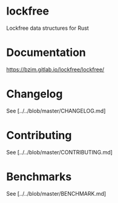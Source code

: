 # lockfree
Lockfree data structures for Rust

# Documentation
<https://bzim.gitlab.io/lockfree/lockfree/>

# Changelog
See [../../blob/master/CHANGELOG.md]

# Contributing
See [../../blob/master/CONTRIBUTING.md]

# Benchmarks
See [../../blob/master/BENCHMARK.md]